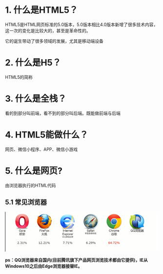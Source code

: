 # 1. 什么是HTML5？

HTML5是HTML网页标准的5.0版本，5.0版本相比4.0版本新增了很多技术内容，这一次的变化是比较大的，甚至是革命性的。

它的诞生带动了很多领域的发展，尤其是移动端设备

# 2. 什么是H5？

HTML5的简称

# 3. 什么是全栈？

看的到部分叫前端，看不到的部分叫后端。既能做前端与后端

# 4. HTML5能做什么？

网页、微信小程序、APP、微信小游戏

# 5. 什么是网页?

由浏览器执行的HTML代码

## 5.1 常见浏览器

![常见浏览器](img/常见浏览器及市场占用份额.png)

**ps：QQ浏览器来自国内(目前腾讯旗下产品网页浏览技术都由它提供)，IE从Windows10之后由Edge浏览器接替IE。**

